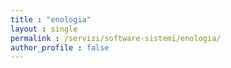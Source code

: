 ```yaml
---
title : "enologia"
layout : single
permalink : /servizi/software-sistemi/enologia/
author_profile : false
---
```

